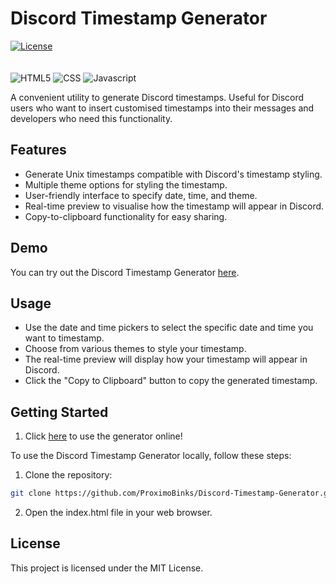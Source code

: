 # Discord Timestamp Generator

[![License](https://img.shields.io/badge/license-MIT-blue.svg)](https://github.com/ProximoBinks/Discord-Timestamp-Generator/blob/main/LICENSE)<br /><br />  
![HTML5](https://img.shields.io/badge/HTML5-E34F26?style=for-the-badge&logo=html5&logoColor=white)
![CSS](https://img.shields.io/badge/CSS3-1572B6?style=for-the-badge&logo=css3&logoColor=white)
![Javascript](https://img.shields.io/badge/JavaScript-323330?style=for-the-badge&logo=javascript&logoColor=F7DF1E)

A convenient utility to generate Discord timestamps. Useful for Discord users who want to insert customised timestamps into their messages and developers who need this functionality.

## Features

- Generate Unix timestamps compatible with Discord's timestamp styling.
- Multiple theme options for styling the timestamp.
- User-friendly interface to specify date, time, and theme.
- Real-time preview to visualise how the timestamp will appear in Discord.
- Copy-to-clipboard functionality for easy sharing.

## Demo

You can try out the Discord Timestamp Generator [here](https://proximobinks.github.io/Discord-Timestamp-Generator/).

## Usage

- Use the date and time pickers to select the specific date and time you want to timestamp.
- Choose from various themes to style your timestamp.
- The real-time preview will display how your timestamp will appear in Discord.
- Click the "Copy to Clipboard" button to copy the generated timestamp.

## Getting Started

1. Click [here](https://proximobinks.github.io/Discord-Timestamp-Generator/) to use the generator online!

To use the Discord Timestamp Generator locally, follow these steps:

1. Clone the repository:

```bash
git clone https://github.com/ProximoBinks/Discord-Timestamp-Generator.git
```

2. Open the index.html file in your web browser.

## License

This project is licensed under the MIT License.
